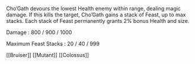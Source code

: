 Cho’Gath devours the lowest Health enemy within range, dealing magic damage. If this kills the target, Cho’Gath gains a stack of Feast, up to max stacks. Each stack of Feast permanently grants 2% bonus Health and size.

Damage : 800 / 900 / 1000

Maximum Feast Stacks : 20 / 40 / 999

[[Bruiser]]
[[Mutant]]
[[Colossus]]
